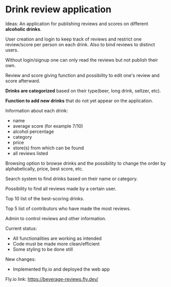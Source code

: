 # Drink review application
Ideas:
An application for publishing reviews and scores on different **alcoholic drinks**.

User creation and login to keep track of reviews and restrict one review/score per person on each drink. Also to bind reviews to distinct users.

Without login/signup one can only read the reviews but not publish their own.

Review and score giving function and possibility to edit one's review and score afterward.

**Drinks are categorized** based on their type(beer, long drink, seltzer, etc).

**Function to add new drinks** that do not yet appear on the application.

Information about each drink: 
- name
- average score (for example 7/10)
- alcohol percentage
- category
- price
- store(s) from which can be found
- all reviews listed

Browsing option to browse drinks and the possibility to change the order by alphabetically, price, best score, etc.

Search system to find drinks based on their name or category.

Possibility to find all reviews made by a certain user.

Top 10 list of the best-scoring drinks.

Top 5 list of contributors who have made the most reviews.

Admin to control reviews and other information.


Current status:
- All functionalities are working as intended
- Code must be made more clean/efficient
- Some styling to be done still


New changes:
- Implemented fly.io and deployed the web app

Fly.io link:
https://beverage-reviews.fly.dev/